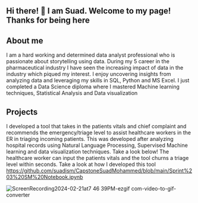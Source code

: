 ## Hi there! 👋  I am Suad. Welcome to my page! Thanks for being here 


## About me

I am a hard working and determined data analyst professional who is passionate about storytelling using data. During my 5 career in the pharmaceutical industry I have seen  the increasing impact of data in the industry which piqued my interest. I enjoy uncovering insights from analyzing data and leveraging my skills in SQL, Python and MS Excel. I just completed a Data Science diploma where I mastered Machine learning techniques, Statistical Analysis and Data visualization



## Projects

I developed a tool that takes in the patients vitals and chief complaint and recommends the emergency/triage level to assist healthcare workers in the ER in triaging incoming patients. This was developed after analyzing hospital records using Natural Language Processing, Supervised Machine learning and data visualization techniques. Take a look below! The healthcare worker can input the patients vitals and the tool churns a triage level within seconds. Take a look at how I developed this tool 
https://github.com/suadism/CapstoneSuadMohammed/blob/main/Sprint%203%20SM%20Notebook.ipynb

![ScreenRecording2024-02-21at7 46 39PM-ezgif com-video-to-gif-converter](https://github.com/suadism/suadism/assets/113348907/549204a7-d9f1-4737-89b4-39cafb76bab9)








<!--
**suadism/suadism** is a ✨ _special_ ✨ repository because its `README.md` (this file) appears on your GitHub profile.

Here are some ideas to get you started:

- 🔭 I’m currently working on ...
- 🌱 I’m currently learning ...
- 👯 I’m looking to collaborate on ...
- 🤔 I’m looking for help with ...
- 💬 Ask me about ...
- 📫 How to reach me: ...
- 😄 Pronouns: ...
- ⚡ Fun fact: ...
-->
